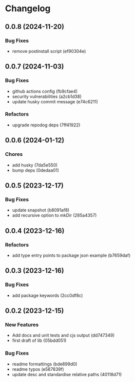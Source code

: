 # Changelog

## 0.0.8 (2024-11-20)

### Bug Fixes

* remove postinstall script (ef90304e)

## 0.0.7 (2024-11-03)

### Bug Fixes

* github actions config (fb9cfae4)
* security vulnerabilities (a2cb1d38)
* update husky commit message (e74c6211)

### Refactors

* upgrade repodog deps (7ff41922)

## 0.0.6 (2024-01-12)

### Chores

* add husky (7da5e550)
* bump deps (0dedaa01)

## 0.0.5 (2023-12-17)

### Bug Fixes

* update snapshot (b8091af8)
* add recursive option to mkDir (285a4357)

## 0.0.4 (2023-12-16)

### Refactors

* add type entry points to package json example (b7659daf)

## 0.0.3 (2023-12-16)

### Bug Fixes

* add package keywords (2cc0df8c)

## 0.0.2 (2023-12-15)

### New Features

* Add docs and unit tests and cjs output (dd747349)
* first draft of lib (05bdd051)

### Bug Fixes

* readme formattings (bde899d0)
* readme typos (e587839f)
* update desc and standardise relative paths (40118d71)
